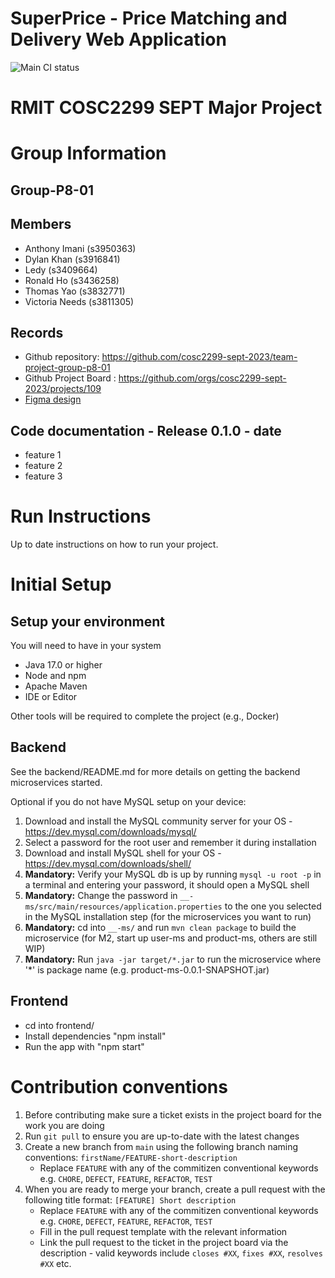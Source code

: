 # SuperPrice - Price Matching and Delivery Web Application

![Main CI status](https://github.com/cosc2299-sept-2023/team-project-group-p8-01/actions/workflows/ci.yml/badge.svg?branch=main)

# RMIT COSC2299 SEPT Major Project

# Group Information

## Group-P8-01

## Members

* Anthony Imani (s3950363)
* Dylan Khan (s3916841)
* Ledy (s3409664)
* Ronald Ho (s3436258)
* Thomas Yao (s3832771)
* Victoria Needs (s3811305)

## Records

* Github repository: https://github.com/cosc2299-sept-2023/team-project-group-p8-01
* Github Project Board : https://github.com/orgs/cosc2299-sept-2023/projects/109
* [Figma design](https://www.figma.com/file/gdtCVGjLBgJYozRHVMdZ43/SuperPrice-Design?type=design&node-id=0-1&mode=design&t=CCWUZsLUoPtW3Bl8-0)

## Code documentation - Release 0.1.0 - date

* feature 1
* feature 2
* feature 3

# Run Instructions

Up to date instructions on how to run your project.

# Initial Setup

## Setup your environment

You will need to have in your system

- Java 17.0 or higher
- Node and npm
- Apache Maven
- IDE or Editor

Other tools will be required to complete the project (e.g., Docker)

## Backend

See the backend/README.md for more details on getting the backend microservices started.

Optional if you do not have MySQL setup on your device:
1. Download and install the MySQL community server for your OS - https://dev.mysql.com/downloads/mysql/
2. Select a password for the root user and remember it during installation
3. Download and install MySQL shell for your OS - https://dev.mysql.com/downloads/shell/
4. **Mandatory:** Verify your MySQL db is up by running `mysql -u root -p` in a terminal and entering your password, it should open
   a MySQL shell
5. **Mandatory:** Change the password in `__-ms/src/main/resources/application.properties` to the one you selected in the MySQL installation step (for the microservices you want to run)
6. **Mandatory:** cd into `__-ms/` and run `mvn clean package` to build the microservice (for M2, start up user-ms and product-ms, others are still WIP)
7. **Mandatory:** Run `java -jar target/*.jar` to run the microservice where '*' is package name (e.g. product-ms-0.0.1-SNAPSHOT.jar)

## Frontend

- cd into frontend/
- Install dependencies "npm install"
- Run the app with "npm start"

# Contribution conventions

1. Before contributing make sure a ticket exists in the project board for the work you are doing
2. Run `git pull` to ensure you are up-to-date with the latest changes
3. Create a new branch from `main` using the following branch naming conventions: `firstName/FEATURE-short-description`
    - Replace `FEATURE` with any of the commitizen conventional keywords
      e.g. `CHORE`, `DEFECT`, `FEATURE`, `REFACTOR`, `TEST`
4. When you are ready to merge your branch, create a pull request with the following title
   format: `[FEATURE] Short description`
    - Replace `FEATURE` with any of the commitizen conventional keywords
      e.g. `CHORE`, `DEFECT`, `FEATURE`, `REFACTOR`, `TEST`
    - Fill in the pull request template with the relevant information
    - Link the pull request to the ticket in the project board via the description - valid keywords
      include `closes #XX`, `fixes #XX`, `resolves #XX` etc.




